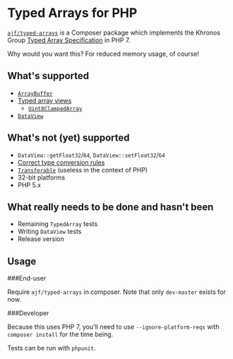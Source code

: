 Typed Arrays for PHP
====================

[`ajf/typed-arrays`](https://packagist.org/packages/ajf/typed-arrays) is a Composer package which implements the Khronos Group [Typed Array Specification](https://www.khronos.org/registry/typedarray/specs/latest/) in PHP 7.

Why would you want this? For reduced memory usage, of course!

What's supported
----------------

* [`ArrayBuffer`](https://www.khronos.org/registry/typedarray/specs/latest/#5)
* [Typed array views](https://www.khronos.org/registry/typedarray/specs/latest/#7)
  * [`Uint8ClampedArray`](https://www.khronos.org/registry/typedarray/specs/latest/#7.1)
* [`DataView`](https://www.khronos.org/registry/typedarray/specs/latest/#8)

What's not (yet) supported
--------------------------

* `DataView::getFloat32`/`64`, `DataView::setFloat32`/`64`
* [Correct type conversion rules](https://www.khronos.org/registry/typedarray/specs/latest/#3)
* [`Transferable`](https://www.khronos.org/registry/typedarray/specs/latest/#9) (useless in the context of PHP)
* 32-bit platforms
* PHP 5.x

What really needs to be done and hasn't been
--------------------------------------------

* Remaining `TypedArray` tests
* Writing `DataView` tests
* Release version

Usage
-----

###End-user

Require `ajf/typed-arrays` in composer. Note that only `dev-master` exists for now.

###Developer

Because this uses PHP 7, you'll need to use `--ignore-platform-reqs` with `composer install` for the time being.

Tests can be run with `phpunit`.
